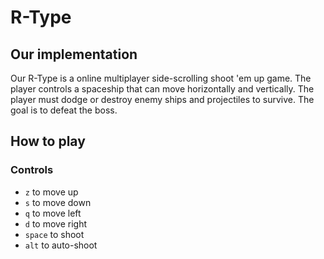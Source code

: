 # R-Type

## Our implementation

Our R-Type is a online multiplayer side-scrolling shoot 'em up game. The player controls a spaceship that can move horizontally and vertically. The player must dodge or destroy enemy ships and projectiles to survive. The goal is to defeat the boss.

## How to play

### Controls

- `z` to move up
- `s` to move down
- `q` to move left
- `d` to move right
- `space` to shoot
- `alt` to auto-shoot